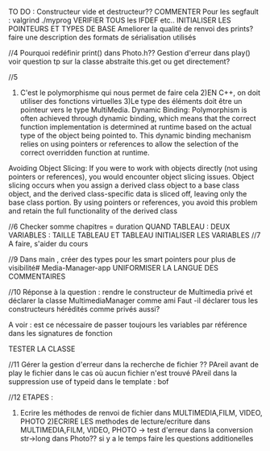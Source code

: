 TO DO :
Constructeur vide et destructeur??
COMMENTER
Pour les segfault : valgrind ./myprog
VERIFIER TOUS les IFDEF etc..
INITIALISER LES POINTEURS ET TYPES DE BASE
Ameliorer la qualité de renvoi des prints?
faire une description des formats de sérialisation utilisés

//4 
Pourquoi redéfinir print() dans Photo.h??
Gestion d'erreur dans play()
voir question tp sur la classe abstraite
this.get ou get directement?

//5 
1) C'est le polymorphisme qui nous permet de faire cela
2)EN C++, on doit utiliser des fonctions virtuelles
3)Le type des éléments doit être un pointeur vers le type MultiMedia.
Dynamic Binding: Polymorphism is often achieved through dynamic binding, which means that the correct function implementation is determined at runtime based on the actual type of the object being pointed to. This dynamic binding mechanism relies on using pointers or references to allow the selection of the correct overridden function at runtime.

Avoiding Object Slicing: If you were to work with objects directly (not using pointers or references), you would encounter object slicing issues. Object slicing occurs when you assign a derived class object to a base class object, and the derived class-specific data is sliced off, leaving only the base class portion. By using pointers or references, you avoid this problem and retain the full functionality of the derived class

//6
Checker somme chapitres = duration
QUAND TABLEAU : DEUX VARIABLES : TAILLE TABLEAU ET TABLEAU
INITIALISER LES VARIABLES
//7
A faire, s'aider du cours

//9
Dans main , créer des types pour les smart pointers pour plus de visibilité# Media-Manager-app
UNIFORMISER LA LANGUE DES COMMENTAIRES

//10
Réponse à la question : rendre le constructeur de Multimedia privé et déclarer la classe MultimediaManager comme ami
Faut -il déclarer tous les constructeurs hérédités comme privés aussi?

A voir : est ce nécessaire de passer toujours les variables par référence dans les signatures de fonction

TESTER LA CLASSE

//11
Gérer la gestion d'erreur dans la recherche de fichier ??
PAreil avant de play le fichier dans le cas où aucun fichier n'est trouvé
PAreil dans la suppression
use of typeid dans le template : bof 

//12 ETAPES :
1) Ecrire les méthodes de renvoi de fichier dans MULTIMEDIA,FILM, VIDEO, PHOTO
2)ECRIRE LES methodes de lecture/ecriture dans MULTIMEDIA,FILM, VIDEO, PHOTO
        -> test d'erreur dans la conversion str->long dans Photo??
        si y a le temps faire les questions additionelles